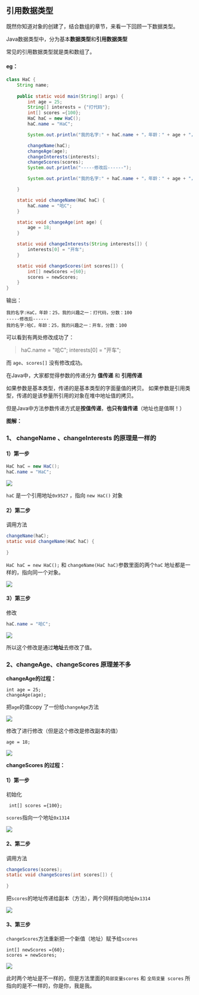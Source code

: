 ## 引用数据类型

既然你知道对象的创建了，结合数组的章节，来看一下回顾一下数据类型。

Java数据类型中，分为基本**数据类型**和**引用数据类型**

常见的引用数据类型就是类和数组了。

#### eg：

```java
class HaC {
    String name;
    
    public static void main(String[] args) {
        int age = 25;
        String[] interests = {"打代码"};
        int[] scores ={100};
        HaC haC = new HaC();
        haC.name = "HaC";

        System.out.println("我的名字:" + haC.name + "，年龄：" + age + "，我的兴趣之一：" + interests[0] + "，分数：" + scores[0]);

        changeName(haC);
        changeAge(age);
        changeInterests(interests);
        changeScores(scores);
        System.out.println("-----修改后------");

        System.out.println("我的名字:" + haC.name + "，年龄：" + age + "，我的兴趣之一：" + interests[0] + "，分数：" + scores[0]);

    }

    static void changeName(HaC haC) {
        haC.name = "哈C";
    }

    static void changeAge(int age) {
        age = 18;
    }

    static void changeInterests(String interests[]) {
        interests[0] = "开车";
    }

    static void changeScores(int scores[]) {
        int[] newScores ={60};
        scores = newScores;
    }
}
```

输出：

```
我的名字:HaC，年龄：25，我的兴趣之一：打代码，分数：100
-----修改后------
我的名字:哈C，年龄：25，我的兴趣之一：开车，分数：100
```



可以看到有两处修改成功了：

> haC.name = "哈C";
> interests[0] = "开车";

而 `age`、`scores[]` 没有修改成功。



在Java中，大家都觉得参数的传递分为 **值传递** 和 **引用传递**

如果参数是基本类型，传递的是基本类型的字面量值的拷贝。
如果参数是引用类型，传递的是该参量所引用的对象在堆中地址值的拷贝。

但是Java中方法参数传递方式是**按值传递**，**也只有值传递**（地址也是值啊！）

**图解：**

### 1、 changeName 、changeInterests 的原理是一样的

#### 1）第一步

```java
HaC haC = new HaC();
haC.name = "HaC";
```

 ![](https://blog-1253198264.cos.ap-guangzhou.myqcloud.com/image-20210114113640393.png)

`haC`  是一个引用地址`0x9527` ，指向 `new HaC()` 对象

#### 2）第二步

调用方法

```java
changeName(haC);
static void changeName(HaC haC) {
       
}
```

`HaC haC = new HaC();` 和 `changeName(HaC haC)`参数里面的两个`haC`  地址都是一样的，指向同一个对象。

 ![](https://blog-1253198264.cos.ap-guangzhou.myqcloud.com/image-20210114113625708.png)

#### 3）第三步

修改

```java
haC.name = "哈C";
```

 ![](https://blog-1253198264.cos.ap-guangzhou.myqcloud.com/%E5%80%BC%E4%BC%A0%E9%80%923-1610595342731.png)



所以这个修改是通过**地址**去修改了值。



### 2、changeAge、changeScores 原理差不多

**changeAge的过程：**

```
int age = 25;
changeAge(age);
```

把`age`的值copy 了一份给`changeAge`方法

![](https://blog-1253198264.cos.ap-guangzhou.myqcloud.com/image-20210114121948983.png)

修改了进行修改（但是这个修改是修改副本的值）

```
age = 18;
```

![](https://blog-1253198264.cos.ap-guangzhou.myqcloud.com/image-20210114122327472.png)

**changeScores 的过程：**

#### 1）第一步

初始化

```
 int[] scores ={100};
```

`scores`指向一个地址`0x1314`

![](https://blog-1253198264.cos.ap-guangzhou.myqcloud.com/image-20210114122616364.png)

#### 2、第二步

调用方法

```java
changeScores(scores);
static void changeScores(int scores[]) {
	
}
```

把`scores`的地址传递给副本（方法），两个同样指向地址`0x1314`

![](https://blog-1253198264.cos.ap-guangzhou.myqcloud.com/image-20210114122802858.png)

#### 3、第三步

`changeScores`方法重新把一个新值（地址）赋予给`scores`

```
int[] newScores ={60};
scores = newScores;
```

![](https://blog-1253198264.cos.ap-guangzhou.myqcloud.com/image-20210114122956644.png)



此时两个地址是不一样的，但是方法里面的`局部变量scores` 和 `全局变量 scores` 所指向的是不一样的，你是你，我是我。